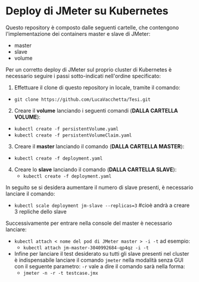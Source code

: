 # Deploy di JMeter su Kubernetes
Questo repository è composto dalle seguenti cartelle, che contengono l'implementazione dei containers master e slave di JMeter:
- master
- slave
- volume

Per un corretto deploy di JMeter sul proprio cluster di Kubernetes è necessario seguire i passi sotto-indicati nell'ordine specificato:
1. Effettuare il clone di questo repository in locale, tramite il comando:
  - ```git clone https://github.com/LucaVacchetta/Tesi.git```
2. Creare il __volume__ lanciando i seguenti comandi (__DALLA CARTELLA VOLUME__):
  - ```kubectl create -f persistentVolume.yaml```
  - ```kubectl create -f persistentVolumeClaim.yaml```
3. Creare il __master__ lanciando il comando (__DALLA CARTELLA MASTER__):
  - ```kubectl create -f deployment.yaml```
4. Creare lo __slave__ lanciando il comando (__DALLA CARTELLA SLAVE__):
    - ```kubectl create -f deployment.yaml```


In seguito se si desidera aumentare il numero di slave presenti, è necessario lanciare il comando:
- ```kubectl scale deployment jm-slave --replicas=3``` #cioè andrà a creare 3 repliche dello slave

Successivamente per entrare nella console del master è necessario lanciare:

- ```kubectl attach < nome del pod di JMeter master > -i -t``` ad esempio:
  - ```kubectl attach jm-master-3040992684-qp4qz -i -t```
- Infine per lanciare il test desiderato su tutti gli slave presenti nel cluster è indispensabile lanciare il comando ```jmeter``` nella modalità senza GUI con il seguente parametro: ```-r``` vale a dire il comando sarà nella forma:
  - ```jmeter -n -r -t testcase.jmx```
